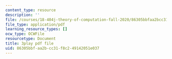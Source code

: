 ```yaml
---
content_type: resource
description: ''
file: /courses/18-404j-theory-of-computation-fall-2020/86305bbfaa2bcc31f8c249142051e037_9syvZr-9xwk.pdf
file_type: application/pdf
learning_resource_types: []
ocw_type: OCWFile
resourcetype: Document
title: 3play pdf file
uid: 86305bbf-aa2b-cc31-f8c2-49142051e037
---
```

